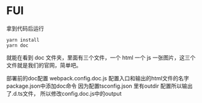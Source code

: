 # FUI


拿到代码后运行

~~~
yarn install
yarn doc
~~~


就能在看到 doc 文件夹，里面有三个文件，一个 html 一个 js 一张图片，这三个文件就是我们的官网，简单吧。

部署前的doc配置
webpack.config.doc.js 配置入口和输出的html文件的名字
package.json中添加doc命令
因为配置tsconfig.json 里有outdir 配置所以输出了.d.ts文件， 所以修改config.doc.js中的output
